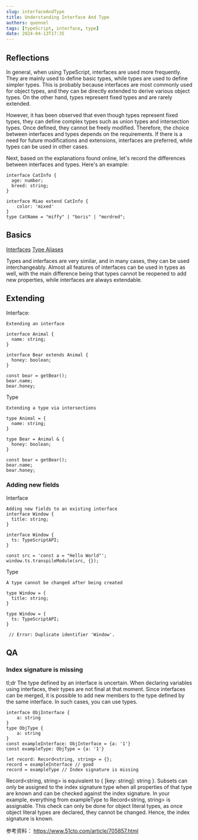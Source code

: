 ```yaml
---
slug: interfaceAndType
title: Understanding Interface And Type
authors: quennel
tags: [typeScript, interface, type]
date: 2024-04-13T17:35
---
```


## Reflections
In general, when using TypeScript, interfaces are used more frequently. They are mainly used to define basic types, while types are used to define simpler types.
This is probably because interfaces are most commonly used for object types, and they can be directly extended to derive various object types. On the other hand, types represent fixed types and are rarely extended.

However, it has been observed that even though types represent fixed types, they can define complex types such as union types and intersection types. Once defined, they cannot be freely modified. Therefore, the choice between interfaces and types depends on the requirements. If there is a need for future modifications and extensions, interfaces are preferred, while types can be used in other cases.

Next, based on the explanations found online, let's record the differences between interfaces and types.
Here's an example:
```
interface CatInfo {
  age: number;
  breed: string;
}

interface Miao extend CatInfo {
    color: 'mixed'
}
type CatName = "miffy" | "boris" | "mordred";
```

## Basics
[Interfaces](https://www.typescriptlang.org/docs/handbook/interfaces.html)
[Type Aliases](https://www.typescriptlang.org/docs/handbook/2/everyday-types.html#type-aliases)

Types and interfaces are very similar, and in many cases, they can be used interchangeably. Almost all features of interfaces can be used in types as well, with the main difference being that types cannot be reopened to add new properties, while interfaces are always extendable.

## Extending
Interface:
```
Extending an interface

interface Animal {
  name: string;
}

interface Bear extends Animal {
  honey: boolean;
}

const bear = getBear();
bear.name;
bear.honey;
```
Type
```
Extending a type via intersections

type Animal = {
  name: string;
}

type Bear = Animal & { 
  honey: boolean;
}

const bear = getBear();
bear.name;
bear.honey;
```

### Adding new fields
Interface
```
Adding new fields to an existing interface
interface Window {
  title: string;
}

interface Window {
  ts: TypeScriptAPI;
}

const src = 'const a = "Hello World"';
window.ts.transpileModule(src, {});
```
Type
```
A type cannot be changed after being created

type Window = {
  title: string;
}

type Window = {
  ts: TypeScriptAPI;
}

 // Error: Duplicate identifier 'Window'.
```

## QA
### Index signature is missing
tl;dr
The type defined by an interface is uncertain. When declaring variables using interfaces, their types are not final at that moment. Since interfaces can be merged, it is possible to add new members to the type defined by the same interface. In such cases, you can use types.
```
interface ObjInterface {
    a: string
}
type ObjType {
    a: string
}
const exampleInterface: ObjInterface = {a: '1'}
const exampleType: ObjType = {a: '1'}

let record: Record<string, string> = {};
record = exampleInterface // good
record = exampleType // Index signature is missing
```
Record<string, string> is equivalent to { [key: string]: string }. Subsets can only be assigned to the index signature type when all properties of that type are known and can be checked against the index signature. In your example, everything from exampleType to Record<string, string> is assignable. This check can only be done for object literal types, as once object literal types are declared, they cannot be changed. Hence, the index signature is known.

参考资料：
https://www.51cto.com/article/705857.html